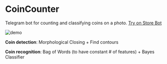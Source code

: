 # CoinCounter
Telegram bot for counting and classifying coins on a photo. [Try on Store Bot](https://storebot.me/bot/coin_o_bot)

![demo][example]

**Coin detection**: Morphological Closing + Find contours

**Coin recognition**: Bag of Words (to have constant # of features) + Bayes Classifier

[example]: http://s32.postimg.org/izmcdeu51/coins.jpg
